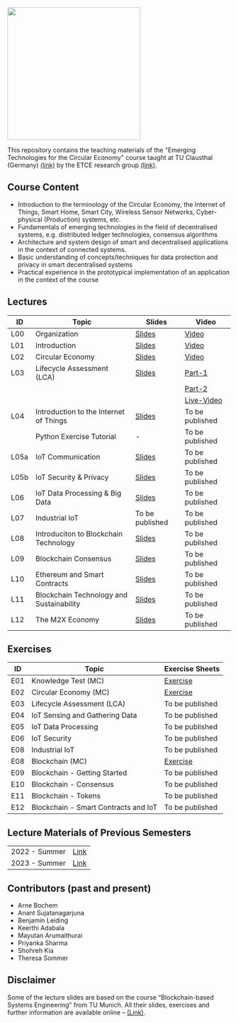 <img src="https://www.presse.tu-clausthal.de/fileadmin/Presse/images/Corporate_Design/Logo/Logo_TUC_en_CMYK.jpg" width="300">

This repository contains the teaching materials of the "Emerging Technologies for the Circular Economy" course taught at TU Clausthal (Germany) [(link)](https://www.isse.tu-clausthal.de/en/) by the ETCE research group [(link)](https://etce-lab.com).

## Course Content

- Introduction to the terminology of the Circular Economy, the Internet of Things, Smart Home, Smart City, Wireless Sensor Networks, Cyber-physical (Production) systems, etc.
- Fundamentals of emerging technologies in the field of decentralised systems, e.g. distributed ledger technologies, consensus algorithms
- Architecture and system design of smart and decentralised applications in the context of connected systems.
- Basic understanding of concepts/techniques for data protection and privacy in smart decentralised systems
- Practical experience in the prototypical implementation of an application in the context of the course

## Lectures

| ID   | Topic                                    | Slides                                                            | Video                                                                                                          |
|------|------------------------------------------|-------------------------------------------------------------------|----------------------------------------------------------------------------------------------------------------|
| L00  | Organization                             | [Slides](ETCE-L00-Organization.pdf)                               | [Video](https://video.tu-clausthal.de/vorlesung/1381.html#k=1) |
| L01  | Introduction                             | [Slides](ETCE-L01-Introduction.pdf)                               | [Video](https://video.tu-clausthal.de/vorlesung/1381.html#k=2) |
| L02  | Circular Economy                         | [Slides](ETCE-L02-Circular-Economy.pdf)                           | [Video](https://video.tu-clausthal.de/vorlesung/1381.html#k=3) |
| L03  | Lifecycle Assessment (LCA)               | [Slides](ETCE-L03-Lifecycle-Assessment.pdf)                       | [Part-1](https://ltg.etce-lab.de/#/id/65d0ac316ded5d72a556a026) |
|      |                                          |                                                                   | [Part-2](https://ltg.etce-lab.de/#/id/65d0ac316ded5d72a556a03e) |
|      |                                          |                                                                                                                                                                 | [Live-Video](https://video.tu-clausthal.de/vorlesung/1381.html#k=4) |
| L04  | Introduction to the Internet of Things   | [Slides](ETCE-L04-Introduction-to-the-IoT.pdf)                    | To be published |
|      | Python Exercise Tutorial                 | -                                                                 | To be published |
| L05a | IoT Communication                        | [Slides](ETCE-L05a-IoT-Communications.pdf)                        | To be published |
| L05b | IoT Security & Privacy                   | [Slides](ETCE-L05b-IoT-Security-and-Privacy.pdf)                  | To be published |
| L06  | IoT Data Processing & Big Data           | [Slides](ETCE-L06-IoT-Data-Processing-and-BigData.pdf)            | To be published |
| L07  | Industrial IoT                           | To be published                                                   | To be published |
| L08  | Introduciton to Blockchain Technology    | [Slides](ETCE-L08-BC1--Introduction-to-Blockchain-Technology.pdf) | To be published |
| L09  | Blockchain Consensus                     | [Slides](ETCE-L09-BC2--Consensus.pdf)                             | To be published |
| L10  | Ethereum and Smart Contracts             | [Slides](ETCE-L10-BC3--Ethereum-and-Smart-Contracts.pdf)          | To be published |
| L11  | Blockchain Technology and Sustainability | [Slides](ETCE-L11-BC4--Blockchain-Sustainability.pdf)             | To be published |
| L12  | The M2X Economy                          | [Slides](ETCE-L12-The-M2X-Economy.pdf)                            | To be published |

## Exercises

| ID    | Topic                                   | Exercise Sheets                                    |
|-------|-----------------------------------------|----------------------------------------------------|
| E01   | Knowledge Test (MC)                     | [Exercise](Exercises/E01-Inital-MC-Knowledgetest.pdf)   |
| E02   | Circular Economy (MC)                   | [Exercise](Exercises/E02-CE-MC-Test.pdf)           |
| E03   | Lifecycle Assessment (LCA)              | To be published |
| E04   | IoT Sensing and Gathering Data          | To be published |
| E05   | IoT Data Processing                     | To be published |
| E06   | IoT Security                            | To be published |
| E08   | Industrial IoT                          | To be published |
| E08   | Blockchain (MC)                         | [Exercise](Exercises/E08-BC-MC-Quiz.pdf) |
| E09   | Blockchain - Getting Started            | To be published |
| E10   | Blockchain - Consensus                  | To be published |
| E11   | Blockchain - Tokens                     | To be published |
| E12   | Blockchain - Smart Contracts and IoT    | To be published |

## Lecture Materials of Previous Semesters

|                |                                         | 
|----------------|-----------------------------------------|
| 2022 - Summer  | [Link](0_ARCHIVE/Summer-2022/README.md) |
| 2023 - Summer  | [Link](0_ARCHIVE/Summer-2023/README.md) |

## Contributors (past and present)
- Arne Bochem
- Anant Sujatanagarjuna
- Benjamin Leiding
- Keerthi Adabala
- Mayutan Arumaithurai
- Priyanka Sharma
- Shohreh Kia
- Theresa Sommer

## Disclaimer

Some of the lecture slides are based on the course “Blockchain-based Systems Engineering” from TU Munich. All their slides, exercises and further information are available online – [(Link)](https://github.com/sebischair/bbse).

